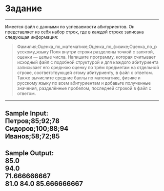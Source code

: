 # Задание
---
Имеется файл с данными по успеваемости абитуриентов. Он представляет из себя набор строк, где в каждой строке записана следующая информация:
>Фамилия;Оценка_по_математике;Оценка_по_физике;Оценка_по_русскому_языку
Поля внутри строки разделены точкой с запятой, оценки — целые числа.
Напишите программу, которая считывает исходный файл с подобной структурой и для каждого абитуриента записывает его среднюю оценку по трём предметам на отдельной строке, соответствующей этому абитуриенту, в файл с ответом.
Также вычислите средние баллы по математике, физике и русскому языку по всем абитуриентам и добавьте полученные значения, разделённые пробелом, последней строкой в файл с ответом.
---
**Sample Input:**</br>
Петров;85;92;78</br>
Сидоров;100;88;94</br>
Иванов;58;72;85</br>
---
**Sample Output:**</br>
85.0</br>
94.0</br>
71.666666667</br>
81.0 84.0 85.666666667</br>
---
